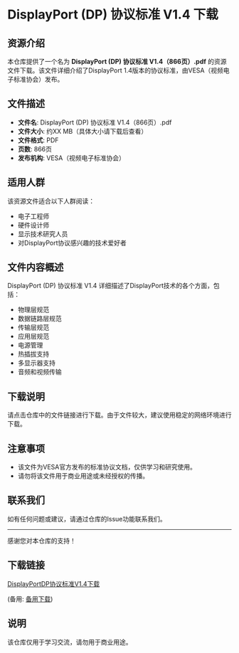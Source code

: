 # DisplayPort (DP) 协议标准 V1.4 下载

## 资源介绍

本仓库提供了一个名为 **DisplayPort (DP) 协议标准 V1.4（866页）.pdf** 的资源文件下载。该文件详细介绍了DisplayPort 1.4版本的协议标准，由VESA（视频电子标准协会）发布。

## 文件描述

- **文件名**: DisplayPort (DP) 协议标准 V1.4（866页）.pdf
- **文件大小**: 约XX MB（具体大小请下载后查看）
- **文件格式**: PDF
- **页数**: 866页
- **发布机构**: VESA（视频电子标准协会）

## 适用人群

该资源文件适合以下人群阅读：

- 电子工程师
- 硬件设计师
- 显示技术研究人员
- 对DisplayPort协议感兴趣的技术爱好者

## 文件内容概述

DisplayPort (DP) 协议标准 V1.4 详细描述了DisplayPort技术的各个方面，包括：

- 物理层规范
- 数据链路层规范
- 传输层规范
- 应用层规范
- 电源管理
- 热插拔支持
- 多显示器支持
- 音频和视频传输

## 下载说明

请点击仓库中的文件链接进行下载。由于文件较大，建议使用稳定的网络环境进行下载。

## 注意事项

- 该文件为VESA官方发布的标准协议文档，仅供学习和研究使用。
- 请勿将该文件用于商业用途或未经授权的传播。

## 联系我们

如有任何问题或建议，请通过仓库的Issue功能联系我们。

---

感谢您对本仓库的支持！

## 下载链接
[DisplayPortDP协议标准V1.4下载](https://pan.quark.cn/s/55d3277cabfe) 

(备用: [备用下载](https://pan.baidu.com/s/1NdPGGvtr5GJZ82yB70YHGw?pwd=1234))

## 说明

该仓库仅用于学习交流，请勿用于商业用途。
